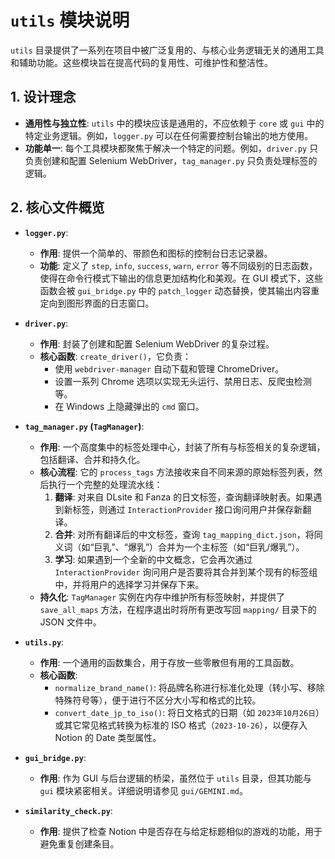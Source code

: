 # `utils` 模块说明

`utils` 目录提供了一系列在项目中被广泛复用的、与核心业务逻辑无关的通用工具和辅助功能。这些模块旨在提高代码的复用性、可维护性和整洁性。

## 1. 设计理念

- **通用性与独立性**: `utils` 中的模块应该是通用的，不应依赖于 `core` 或 `gui` 中的特定业务逻辑。例如，`logger.py` 可以在任何需要控制台输出的地方使用。
- **功能单一**: 每个工具模块都聚焦于解决一个特定的问题。例如，`driver.py` 只负责创建和配置 Selenium WebDriver，`tag_manager.py` 只负责处理标签的逻辑。

## 2. 核心文件概览

- **`logger.py`**: 
    - **作用**: 提供一个简单的、带颜色和图标的控制台日志记录器。
    - **功能**: 定义了 `step`, `info`, `success`, `warn`, `error` 等不同级别的日志函数，使得在命令行模式下输出的信息更加结构化和美观。在 GUI 模式下，这些函数会被 `gui_bridge.py` 中的 `patch_logger` 动态替换，使其输出内容重定向到图形界面的日志窗口。

- **`driver.py`**: 
    - **作用**: 封装了创建和配置 Selenium WebDriver 的复杂过程。
    - **核心函数**: `create_driver()`，它负责：
        - 使用 `webdriver-manager` 自动下载和管理 ChromeDriver。
        - 设置一系列 Chrome 选项以实现无头运行、禁用日志、反爬虫检测等。
        - 在 Windows 上隐藏弹出的 `cmd` 窗口。

- **`tag_manager.py` (`TagManager`)**: 
    - **作用**: 一个高度集中的标签处理中心，封装了所有与标签相关的复杂逻辑，包括翻译、合并和持久化。
    - **核心流程**: 它的 `process_tags` 方法接收来自不同来源的原始标签列表，然后执行一个完整的处理流水线：
        1.  **翻译**: 对来自 DLsite 和 Fanza 的日文标签，查询翻译映射表。如果遇到新标签，则通过 `InteractionProvider` 接口询问用户并保存新翻译。
        2.  **合并**: 对所有翻译后的中文标签，查询 `tag_mapping_dict.json`，将同义词（如“巨乳”、“爆乳”）合并为一个主标签（如“巨乳/爆乳”）。
        3.  **学习**: 如果遇到一个全新的中文概念，它会再次通过 `InteractionProvider` 询问用户是否要将其合并到某个现有的标签组中，并将用户的选择学习并保存下来。
    - **持久化**: `TagManager` 实例在内存中维护所有标签映射，并提供了 `save_all_maps` 方法，在程序退出时将所有更改写回 `mapping/` 目录下的 JSON 文件中。

- **`utils.py`**: 
    - **作用**: 一个通用的函数集合，用于存放一些零散但有用的工具函数。
    - **核心函数**: 
        - `normalize_brand_name()`: 将品牌名称进行标准化处理（转小写、移除特殊符号等），便于进行不区分大小写和格式的比较。
        - `convert_date_jp_to_iso()`: 将日文格式的日期（如 `2023年10月26日`）或其它常见格式转换为标准的 ISO 格式（`2023-10-26`），以便存入 Notion 的 Date 类型属性。

- **`gui_bridge.py`**: 
    - **作用**: 作为 GUI 与后台逻辑的桥梁，虽然位于 `utils` 目录，但其功能与 `gui` 模块紧密相关。详细说明请参见 `gui/GEMINI.md`。

- **`similarity_check.py`**: 
    - **作用**: 提供了检查 Notion 中是否存在与给定标题相似的游戏的功能，用于避免重复创建条目。